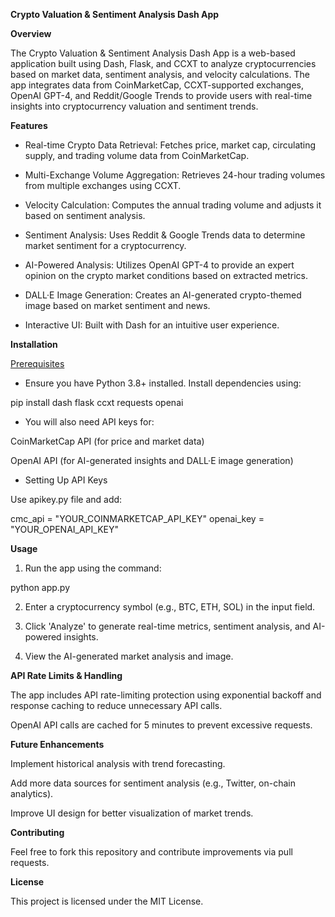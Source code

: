 <b>Crypto Valuation & 
Sentiment Analysis Dash App</b>

<b>Overview</b>

The Crypto Valuation & Sentiment Analysis Dash App is a web-based application built using Dash, Flask, and CCXT to analyze cryptocurrencies based on market data, sentiment analysis, and velocity calculations. The app integrates data from CoinMarketCap, CCXT-supported exchanges, OpenAI GPT-4, and Reddit/Google Trends to provide users with real-time insights into cryptocurrency valuation and sentiment trends.

<b>Features</b>

- Real-time Crypto Data Retrieval: Fetches price, market cap, circulating supply, and trading volume data from CoinMarketCap.

- Multi-Exchange Volume Aggregation: Retrieves 24-hour trading volumes from multiple exchanges using CCXT.

- Velocity Calculation: Computes the annual trading volume and adjusts it based on sentiment analysis.

- Sentiment Analysis: Uses Reddit & Google Trends data to determine market sentiment for a cryptocurrency.

- AI-Powered Analysis: Utilizes OpenAI GPT-4 to provide an expert opinion on the crypto market conditions based on extracted metrics.

- DALL·E Image Generation: Creates an AI-generated crypto-themed image based on market sentiment and news.

- Interactive UI: Built with Dash for an intuitive user experience.

<b>Installation</b>

<u>Prerequisites</u>

- Ensure you have Python 3.8+ installed. Install dependencies using:

pip install dash flask ccxt requests openai

- You will also need API keys for:

CoinMarketCap API (for price and market data)

OpenAI API (for AI-generated insights and DALL·E image generation)

- Setting Up API Keys

Use apikey.py file and add:

cmc_api = "YOUR_COINMARKETCAP_API_KEY"
openai_key = "YOUR_OPENAI_API_KEY"

<b>Usage</b>

1) Run the app using the command:

python app.py

2) Enter a cryptocurrency symbol (e.g., BTC, ETH, SOL) in the input field.

3) Click 'Analyze' to generate real-time metrics, sentiment analysis, and AI-powered insights.

4) View the AI-generated market analysis and image.

<b>API Rate Limits & Handling</b>

The app includes API rate-limiting protection using exponential backoff and response caching to reduce unnecessary API calls.

OpenAI API calls are cached for 5 minutes to prevent excessive requests.

<b>Future Enhancements</b>

Implement historical analysis with trend forecasting.

Add more data sources for sentiment analysis (e.g., Twitter, on-chain analytics).

Improve UI design for better visualization of market trends.

<b>Contributing</b>

Feel free to fork this repository and contribute improvements via pull requests.

<b>License</b>

This project is licensed under the MIT License.
